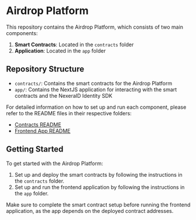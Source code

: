 # Airdrop Platform

This repository contains the Airdrop Platform, which consists of two main components:

1. **Smart Contracts**: Located in the `contracts` folder
2. **Application**: Located in the `app` folder

## Repository Structure

- `contracts/`: Contains the smart contracts for the Airdrop Platform
- `app/`: Contains the NextJS application for interacting with the smart contracts and the NexeraID Identity SDK

For detailed information on how to set up and run each component, please refer to the README files in their respective folders:

- [Contracts README](./contracts/README.md)
- [Frontend App README](./app/README.md)

## Getting Started

To get started with the Airdrop Platform:

1. Set up and deploy the smart contracts by following the instructions in the `contracts` folder.
2. Set up and run the frontend application by following the instructions in the `app` folder.

Make sure to complete the smart contract setup before running the frontend application, as the app depends on the deployed contract addresses.
